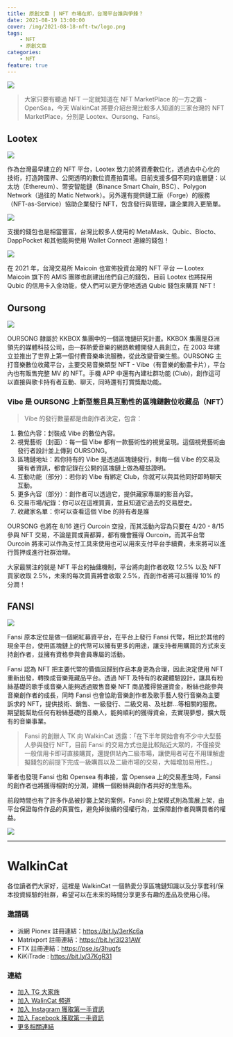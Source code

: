 ```yaml
---
title: 原創文章 | NFT 市場在即，台灣平台誰與爭鋒？
date: 2021-08-19 13:00:00
cover: /img/2021-08-18-nft-tw/logo.png
tags:
    - NFT
    - 原創文章
categories:
    - NFT
feature: true
---
```


<img src="/img/2021-08-18-nft-tw/logo.png">


> 大家只要有聽過 NFT 一定就知道在 NFT MarketPlace 的一方之霸 - OpenSea，今天 WalkinCat 將要介紹台灣比較多人知道的三家台灣的 NFT MarketPlace，分別是 Lootex、Oursong、Fansi。

## Lootex 

<img src="/img/2021-08-18-nft-tw/lootex-1.png">

作為台灣最早建立的 NFT 平台，Lootex 致力於將資產數位化，透過去中心化的技術，打造跨國界、公開透明的數位資產拍賣場。目前支援多個不同的底層鏈：以太坊（Ethereum）、幣安智能鏈（Binance Smart Chain, BSC）、Polygon Network（過往的 Matic Network）。另外還有提供鏈工廠（Forge）的服務（NFT-as-Service）協助企業發行 NFT，包含發行與管理，讓企業跨入更簡單。

<img src="/img/2021-08-18-nft-tw/lootex-2.png">

支援的錢包也是相當豐富，台灣比較多人使用的 MetaMask、Qubic、Blocto、DappPocket 和其他能夠使用 Wallet Connect 連線的錢包！

<img src="/img/2021-08-18-nft-tw/lootex-3.png">

在 2021 年，台灣交易所 Maicoin 也宣佈投資台灣的 NFT 平台 — Lootex Maicoin 旗下的 AMIS 團隊也創建出他們自己的錢包，目前 Lootex 也將採用 Qubic 的信用卡入金功能，使人們可以更方便地透過 Qubic 錢包來購買 NFT ! 

## Oursong

<img src="/img/2021-08-18-nft-tw/oursong-1.png">

OURSONG 隸屬於 KKBOX 集團中的一個區塊鏈研究計畫。KKBOX 集團是亞洲領先的媒體科技公司，由一群熱愛音樂的網路軟體開發人員創立，在 2003 年建立並推出了世界上第一個付費音樂串流服務，從此改變音樂生態。OURSONG 主打音樂數位收藏平台，主要交易音樂類型 NFT - Vibe（有音樂的動畫卡片），平台內也有販售完整 MV 的 NFT。手機 APP 中還有內建社群功能 (Club)，創作這可以直接與歌卡持有者互動、聊天，同時還有打賞獎勵功能。

### Vibe 是 OURSONG 上新型態且具互動性的區塊鏈數位收藏品（NFT）

> Vibe 的發行數量都是由創作者決定，包含：

1. 數位內容：封裝成 Vibe 的數位內容。
2. 視覺藝術（封面）：每一個 Vibe 都有一款藝術性的視覺呈現。這個視覺藝術由發行者設計並上傳到 OURSONG。
3. 區塊鏈地址：若你持有的 Vibe 是透過區塊鏈發行，則每一個 Vibe 的交易及擁有者資訊，都會記錄在公開的區塊鏈上做為權益證明。
4. 互動功能（部分）：若你的 Vibe 有綁定 Club，你就可以與其他同好即時聊天互動。
5. 更多內容（部分）：創作者可以透過它，提供藏家專屬的影音內容。
6. 交易市場/紀錄：你可以在這裡買賣，並且知道它過去的交易歷史。
7. 收藏家名單：你可以查看這個 Vibe 的持有者是誰

OURSONG 也將在 8/16 進行 Ourcoin 空投，而其活動內容為只要在 4/20 - 8/15 參與 NFT 交易，不論是買或賣都算，都有機會獲得 Ourcoin，而其平台幣 Ourcoin 將來可以作為支付工具來使用也可以用來支付平台手續費，未來將可以進行質押或進行社群治理。

大家最關注的就是 NFT 平台的抽傭機制，平台將向創作者收取 12.5% 以及 NFT 買家收取 2.5%，未來的每次買賣將會收取 2.5%，而創作者將可以獲得 10% 的分潤！

## FANSI

<img src="/img/2021-08-18-nft-tw/fansi-1.png">

Fansi 原本定位是做一個網紅募資平台，在平台上發行 Fansi 代幣，相比於其他的現金平台，使用區塊鏈上的代幣可以擁有更多的用途，讓支持者用購買的方式來支持創作者，並擁有資格參與會員專屬的活動。

Fansi 認為 NFT 把主要代幣的價值回歸到作品本身更為合理，因此決定使用 NFT 重新出發，轉換成音樂蒐藏品平台。透過 NFT 及特有的收藏體驗設計，讓具有粉絲基礎的歌手或音樂人能夠透過販售音樂 NFT 商品獲得營運資金，粉絲也能參與音樂創作者的成長，同時 Fansi 也會協助音樂創作者及歌手藝人發行音樂為主要訴求的 NFT，提供技術、銷售、一級發行、二級交易、及社群...等相關的服務。期望能幫助任何有粉絲基礎的音樂人，能夠順利的獲得資金，去實現夢想，擴大既有的音樂事業。

> Fansi 的創辦人 TK 向 WalkinCat 透露：「在下半年開始會有不少中大型藝人參與發行 NFT，目前 Fansi 的交易方式也是比較貼近大眾的，不僅接受一般信用卡即可直接購買，還提供站內二級市場，讓使用者可在不用理解虛擬錢包的前提下完成一級購買以及二級市場的交易，大幅增加易用性。」

筆者也發現 Fansi 也和 Opensea 有串接，當 Opensea 上的交易產生時，Fansi 的創作者也將獲得相對的分潤，建構一個粉絲與創作者共好的生態系。

前段時間也有了許多作品被抄襲上架的案例，Fansi 的上架模式則為策展上架，由平台保證每件作品的真實性，避免掉後續的侵權行為，並保障創作者與購買者的權益。

<img src="/img/2021-08-18-nft-tw/fansi-2.png">

---
# WalkinCat
各位讀者們大家好，這裡是 WalkinCat 一個熱愛分享區塊鏈知識以及分享套利/保本投資經驗的社群，希望可以在未來的時間分享更多有趣的產品及使用心得。

### 邀請碼
- 派網 Pionex 註冊連結：https://bit.ly/3erKc6a
- Matrixport 註冊連結：https://bit.ly/3l231AW
- FTX 註冊連結：https://pse.is/3hugfs
- KiKiTrade : https://bit.ly/37KgR31

### 連結
- [加入 TG 大家族](https://t.me/walkincat)
- [加入 WalinCat 頻道](https://t.me/walkincat2020)
- [加入 Instagram 獲取第一手資訊](https://bit.ly/2TgZ6ou)
- [加入 Facebook 獲取第一手資訊](https://bit.ly/3xMmPMd)
- [更多相關連結](https://linktr.ee/walkincat)
